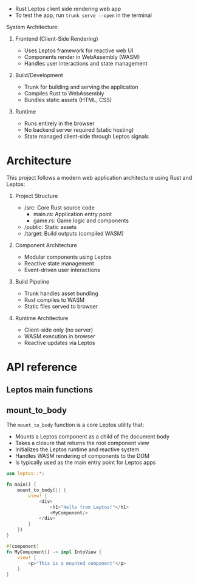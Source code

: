 - Rust Leptos client side rendering web app
- To test the app, run `trunk serve --open` in the terminal

System Architecture:
1. Frontend (Client-Side Rendering)
   - Uses Leptos framework for reactive web UI
   - Components render in WebAssembly (WASM)
   - Handles user interactions and state management
   
2. Build/Development
   - Trunk for building and serving the application
   - Compiles Rust to WebAssembly
   - Bundles static assets (HTML, CSS)

3. Runtime
   - Runs entirely in the browser
   - No backend server required (static hosting)
   - State managed client-side through Leptos signals


# Architecture

This project follows a modern web application architecture using Rust and Leptos:

1. Project Structure
   - /src: Core Rust source code
     - main.rs: Application entry point
     - game.rs: Game logic and components
   - /public: Static assets
   - /target: Build outputs (compiled WASM)
   
2. Component Architecture
   - Modular components using Leptos
   - Reactive state management
   - Event-driven user interactions

3. Build Pipeline
   - Trunk handles asset bundling
   - Rust compiles to WASM
   - Static files served to browser

4. Runtime Architecture
   - Client-side only (no server)
   - WASM execution in browser
   - Reactive updates via Leptos


# API reference

## Leptos main functions

## mount_to_body

The `mount_to_body` function is a core Leptos utility that:
- Mounts a Leptos component as a child of the document body
- Takes a closure that returns the root component view
- Initializes the Leptos runtime and reactive system
- Handles WASM rendering of components to the DOM
- Is typically used as the main entry point for Leptos apps

```rust
use leptos::*;

fn main() {
    mount_to_body(|| {
        view! { 
            <div>
                <h1>"Hello from Leptos!"</h1>
                <MyComponent/>
            </div>
        }
    })
}

#[component]
fn MyComponent() -> impl IntoView {
    view! {
        <p>"This is a mounted component"</p>
    }
}
